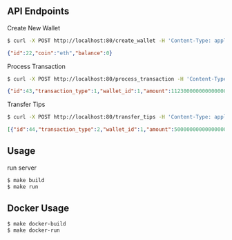 ## API Endpoints

Create New Wallet
```bash
$ curl -X POST http://localhost:80/create_wallet -H 'Content-Type: application/json' -d '{"coin":"eth"}'
```

```json
{"id":22,"coin":"eth","balance":0}
```


Process Transaction
```bash
$ curl -X POST http://localhost:80/process_transaction -H 'Content-Type: application/json' -d '{"transaction_type":1, "wallet_id":1, "amount": 1.123}'
```

```json
{"id":43,"transaction_type":1,"wallet_id":1,"amount":1123000000000000000,"updated_balance":1123000000000000000}
```


Transfer Tips
```bash
$ curl -X POST http://localhost:80/transfer_tips -H 'Content-Type: application/json' -d '{"from_wallet_id":1, "to_wallet_id":2, "amount": 30}'
```

```json
[{"id":44,"transaction_type":2,"wallet_id":1,"amount":500000000000000000,"updated_balance":3623000000000000000},{"id":45,"transaction_type":1,"wallet_id":2,"amount":500000000000000000,"updated_balance":5500000000000000000}]
```

## Usage

run server
```bash
$ make build
$ make run
```

## Docker Usage

```bash
$ make docker-build
$ make docker-run
```